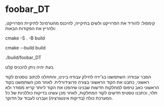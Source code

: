 # foobar_DT
קימפול: להוריד את הפרוייקט ולשים בתיקייה, להיכנס מהטרמינל לתיקיית הפרוייקט, ולהריץ את הפקודות הבאות: 

cmake -S . -B build 

cmake --build build

./build/foobar_DT

כעת יהיה ניתן להכניס קלט.

 הסבר עבודה: השתמשנו בג'ירה לחילק עבודה בינינו, והתחלנו לכתוב טסטים לקוד ראשוני, כתבנו את הקוד הראשוני בצורה פרוצידורלית. לאחר מכן השתמשנו בקוד הראשוני כאב טיפוס למחלקות חדשות שבנינו שיהפכו את הקוד ליותר קריא מסודר ולא תלוי, וכתבנו טסטיפ חדשים לקוד המחלקות, לאחר מכן עשינו בדיקות כוללניות של כל המערכת כולה (בדיקות אינטגרציה) ועברנו לעבוד על הדוקר.

